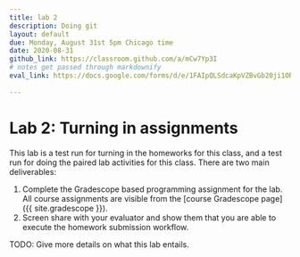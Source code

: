 ```yaml
---
title: lab 2
description: Doing git
layout: default
due: Monday, August 31st 5pm Chicago time
date: 2020-08-31
github_link: https://classroom.github.com/a/mCw7Yp3I
# notes get passed through markdownify
eval_link: https://docs.google.com/forms/d/e/1FAIpQLSdcaKpVZBvGb20ji1OR1rB0xQKsA6tHsB0Jwq-i-LKhWJ1N9g/viewform
 
---
```


# Lab 2: Turning in assignments

This lab is a test run for turning in the homeworks for this class, and
a test run for doing the paired lab activities for this class.
There are two main deliverables:
1. Complete the Gradescope based programming assignment for the lab. All
   course assignments are visible from the [course Gradescope page]({{
   site.gradescope }}).
2. Screen share with your evaluator and show them that you are able to
   execute the homework submission workflow.

TODO: Give more details on what this lab entails.